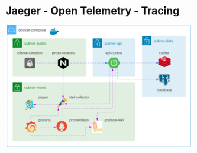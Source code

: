 # Jaeger - Open Telemetry - Tracing

<p align="center">
    <img src="./project.png" alt="drawing" width="650"/>
</p>
